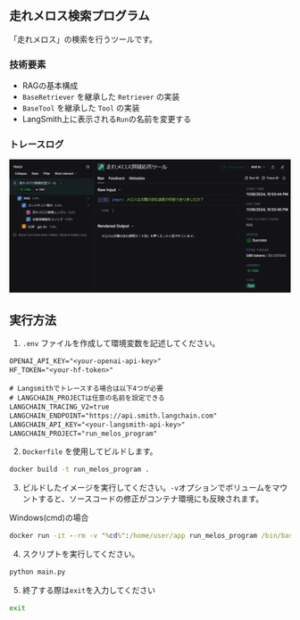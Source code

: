 ## 走れメロス検索プログラム

「走れメロス」の検索を行うツールです。

### 技術要素
- RAGの基本構成
- `BaseRetriever` を継承した `Retriever` の実装
- `BaseTool` を継承した `Tool` の実装
- LangSmith上に表示される`Run`の名前を変更する

### トレースログ

![langsmith log](img/langsmith_log.png)

## 実行方法

1. `.env` ファイルを作成して環境変数を記述してください。

```
OPENAI_API_KEY="<your-openai-api-key>"
HF_TOKEN="<your-hf-token>"

# Langsmithでトレースする場合は以下4つが必要
# LANGCHAIN_PROJECTは任意の名前を設定できる
LANGCHAIN_TRACING_V2=true
LANGCHAIN_ENDPOINT="https://api.smith.langchain.com"
LANGCHAIN_API_KEY="<your-langsmith-api-key>"
LANGCHAIN_PROJECT="run_melos_program"
```

2. `Dockerfile` を使用してビルドします。

```bash
docker build -t run_melos_program .
```

3. ビルドしたイメージを実行してください。`-v`オプションでボリュームをマウントすると、ソースコードの修正がコンテナ環境にも反映されます。

Windows(cmd)の場合
```cmd
docker run -it --rm -v "%cd%":/home/user/app run_melos_program /bin/bash
```

4. スクリプトを実行してください。

```bash
python main.py
```

5. 終了する際は`exit`を入力してください

```bash
exit
```

